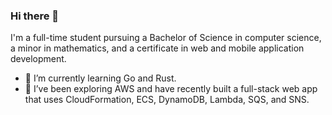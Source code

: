 ### Hi there 👋

<!--
**austinmclain/austinmclain** is a ✨ _special_ ✨ repository because its `README.md` (this file) appears on your GitHub profile.

Here are some ideas to get you started:

- 🔭 I’m currently working on ...
- 🌱 I’m currently learning ...
- 👯 I’m looking to collaborate on ...
- 🤔 I’m looking for help with ...
- 💬 Ask me about ...
- 📫 How to reach me: ...
- 😄 Pronouns: ...
- ⚡ Fun fact: ...
-->

I'm a full-time student pursuing a Bachelor of Science in computer science, a minor in mathematics, and a certificate in web and mobile application development.

- 🔭 I’m currently learning Go and Rust.
- 🌱 I’ve been exploring AWS and have recently built a full-stack web app that uses CloudFormation, ECS, DynamoDB, Lambda, SQS, and SNS.
